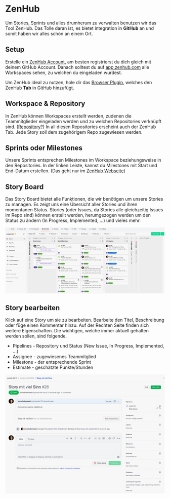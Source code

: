 # ZenHub

Um Stories, Sprints und alles drumherum zu verwalten benutzen wir das Tool ZenHub. Das Tolle daran ist, es bietet integration in **GitHub** an und somit haben wir alles schön an einem Ort.

## Setup
Erstelle ein [ZenHub Account](https://app.zenhub.com/), am besten registrierst du dich gleich mit deinem GitHub Account. Danach solltest du auf [app.zenhub.com](https://app.zenhub.com/) alle Workspaces sehen, zu welchen du eingeladen wurdest.

Um ZenHub ideal zu nutzen, hole dir das [Browser Plugin](https://www.zenhub.com/extension), welches den ZenHub **Tab** in GitHub hinzufügt.

## Workspace & Repository

In ZenHub können Workspaces erstellt werden, zudenen die Teammitglieder eingeladen werden und zu welchen Repositories verknüpft sind. ([Repository?](https://blog.axosoft.com/learning-git-repository/#:~:text=Git%20is%20a%20program%20that%20tracks%20changes%20made%20to%20files.&text=A%20Git%20repository%20is%20the,building%20a%20history%20over%20time.)) In all diesen Repositories erscheint auch der ZenHub Tab. Jede Story soll dem zugehörigem Repo zugewiesen werden.


## Sprints oder Milestones

Unsere Sprints entsprechen Milestones im Workspace beziehungsweise in den Repositories. In der linken Leiste, kannst du Milestones mit Start und End-Datum erstellen. (Das geht nur im [ZenHub Webseite](https://app.zenhub.com/))


## Story Board

Das Story Board bietet alle Funktionen, die wir benötigen um unsere Stories zu managen. Es zeigt uns eine Übersicht aller Stories und ihren momentanen Status.
Stories (oder Issues, da Stories alle gleichzeitig Issues im Repo sind) können erstellt werden, herumgezogen werden um den Status zu ändern (In Progress, Implemented, ...) und vieles mehr.


![ZenHub StoryBoard](zenhub.png)

## Story bearbeiten
Klick auf eine Story um sie zu bearbeiten. Bearbeite den Titel, Beschreibung oder füge einen Kommentar hinzu. Auf der Rechten Seite finden sich weitere Eigenschaften. Die wichtigen, welche immer aktuell gehalten werden sollen, sind folgende.

* Pipelines - Repository und Status (New Issue, In Progress, Implemented, ...)
* Assignee - zugewiesenes Teammitglied
* Milestone - der entsprechende Sprint
* Estimate - geschätzte Punkte/Stunden

![ZenHub Story](story.png)
